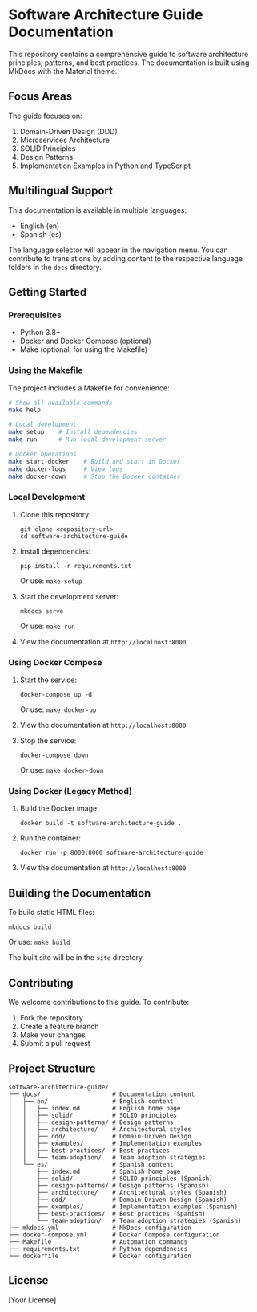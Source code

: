 # Software Architecture Guide Documentation

This repository contains a comprehensive guide to software architecture principles, patterns, and best practices. The documentation is built using MkDocs with the Material theme.

## Focus Areas

The guide focuses on:

1. Domain-Driven Design (DDD)
2. Microservices Architecture
3. SOLID Principles
4. Design Patterns
5. Implementation Examples in Python and TypeScript

## Multilingual Support

This documentation is available in multiple languages:

- English (en)
- Spanish (es)

The language selector will appear in the navigation menu. You can contribute to translations by adding content to the respective language folders in the `docs` directory.

## Getting Started

### Prerequisites

- Python 3.8+
- Docker and Docker Compose (optional)
- Make (optional, for using the Makefile)

### Using the Makefile

The project includes a Makefile for convenience:

```bash
# Show all available commands
make help

# Local development
make setup    # Install dependencies
make run      # Run local development server

# Docker operations
make start-docker    # Build and start in Docker
make docker-logs     # View logs
make docker-down     # Stop the Docker container
```

### Local Development

1. Clone this repository:
   ```
   git clone <repository-url>
   cd software-architecture-guide
   ```

2. Install dependencies:
   ```
   pip install -r requirements.txt
   ```
   Or use: `make setup`

3. Start the development server:
   ```
   mkdocs serve
   ```
   Or use: `make run`

4. View the documentation at `http://localhost:8000`

### Using Docker Compose

1. Start the service:
   ```
   docker-compose up -d
   ```
   Or use: `make docker-up`

2. View the documentation at `http://localhost:8000`

3. Stop the service:
   ```
   docker-compose down
   ```
   Or use: `make docker-down`

### Using Docker (Legacy Method)

1. Build the Docker image:
   ```
   docker build -t software-architecture-guide .
   ```

2. Run the container:
   ```
   docker run -p 8000:8000 software-architecture-guide
   ```

3. View the documentation at `http://localhost:8000`

## Building the Documentation

To build static HTML files:

```
mkdocs build
```
Or use: `make build`

The built site will be in the `site` directory.

## Contributing

We welcome contributions to this guide. To contribute:

1. Fork the repository
2. Create a feature branch
3. Make your changes
4. Submit a pull request

## Project Structure

```
software-architecture-guide/
├── docs/                    # Documentation content
│   ├── en/                  # English content
│   │   ├── index.md         # English home page
│   │   ├── solid/           # SOLID principles
│   │   ├── design-patterns/ # Design patterns
│   │   ├── architecture/    # Architectural styles
│   │   ├── ddd/             # Domain-Driven Design
│   │   ├── examples/        # Implementation examples
│   │   ├── best-practices/  # Best practices
│   │   └── team-adoption/   # Team adoption strategies
│   └── es/                  # Spanish content
│       ├── index.md         # Spanish home page
│       ├── solid/           # SOLID principles (Spanish)
│       ├── design-patterns/ # Design patterns (Spanish)
│       ├── architecture/    # Architectural styles (Spanish)
│       ├── ddd/             # Domain-Driven Design (Spanish)
│       ├── examples/        # Implementation examples (Spanish)
│       ├── best-practices/  # Best practices (Spanish)
│       └── team-adoption/   # Team adoption strategies (Spanish)
├── mkdocs.yml               # MkDocs configuration
├── docker-compose.yml       # Docker Compose configuration
├── Makefile                 # Automation commands
├── requirements.txt         # Python dependencies
└── dockerfile               # Docker configuration
```

## License

[Your License] 